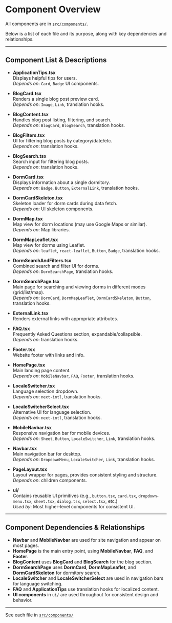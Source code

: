 # Component Overview

All components are in [`src/components/`](../src/components/).

Below is a list of each file and its purpose, along with key dependencies and relationships.

---

## Component List & Descriptions

- **ApplicationTips.tsx**  
  Displays helpful tips for users.  
  *Depends on*: `Card`, `Badge` UI components.

- **BlogCard.tsx**  
  Renders a single blog post preview card.  
  *Depends on*: `Image`, `Link`, translation hooks.

- **BlogContent.tsx**  
  Handles blog post listing, filtering, and search.  
  *Depends on*: `BlogCard`, `BlogSearch`, translation hooks.

- **BlogFilters.tsx**  
  UI for filtering blog posts by category/date/etc.  
  *Depends on*: translation hooks.

- **BlogSearch.tsx**  
  Search input for filtering blog posts.  
  *Depends on*: translation hooks.

- **DormCard.tsx**  
  Displays information about a single dormitory.  
  *Depends on*: `Badge`, `Button`, `ExternalLink`, translation hooks.

- **DormCardSkeleton.tsx**  
  Skeleton loader for dorm cards during data fetch.  
  *Depends on*: UI skeleton components.

- **DormMap.tsx**  
  Map view for dorm locations (may use Google Maps or similar).  
  *Depends on*: Map libraries.

- **DormMapLeaflet.tsx**  
  Map view for dorms using Leaflet.  
  *Depends on*: `leaflet`, `react-leaflet`, `Button`, `Badge`, translation hooks.

- **DormSearchAndFilters.tsx**  
  Combined search and filter UI for dorms.  
  *Depends on*: `DormSearchPage`, translation hooks.

- **DormSearchPage.tsx**  
  Main page for searching and viewing dorms in different modes (grid/list/map).  
  *Depends on*: `DormCard`, `DormMapLeaflet`, `DormCardSkeleton`, `Button`, translation hooks.

- **ExternalLink.tsx**  
  Renders external links with appropriate attributes.

- **FAQ.tsx**  
  Frequently Asked Questions section, expandable/collapsible.  
  *Depends on*: translation hooks.

- **Footer.tsx**  
  Website footer with links and info.

- **HomePage.tsx**  
  Main landing page content.  
  *Depends on*: `MobileNavbar`, `FAQ`, `Footer`, translation hooks.

- **LocaleSwitcher.tsx**  
  Language selection dropdown.  
  *Depends on*: `next-intl`, translation hooks.

- **LocaleSwitcherSelect.tsx**  
  Alternative UI for language selection.  
  *Depends on*: `next-intl`, translation hooks.

- **MobileNavbar.tsx**  
  Responsive navigation bar for mobile devices.  
  *Depends on*: `Sheet`, `Button`, `LocaleSwitcher`, `Link`, translation hooks.

- **Navbar.tsx**  
  Main navigation bar for desktop.  
  *Depends on*: `DropdownMenu`, `LocaleSwitcher`, `Link`, translation hooks.

- **PageLayout.tsx**  
  Layout wrapper for pages, provides consistent styling and structure.  
  *Depends on*: children components.

- **ui/**  
  Contains reusable UI primitives (e.g., `button.tsx`, `card.tsx`, `dropdown-menu.tsx`, `sheet.tsx`, `dialog.tsx`, `select.tsx`, etc.)  
  *Used by*: Most higher-level components for consistent UI.

---

## Component Dependencies & Relationships

- **Navbar** and **MobileNavbar** are used for site navigation and appear on most pages.
- **HomePage** is the main entry point, using **MobileNavbar**, **FAQ**, and **Footer**.
- **BlogContent** uses **BlogCard** and **BlogSearch** for the blog section.
- **DormSearchPage** uses **DormCard**, **DormMapLeaflet**, and **DormCardSkeleton** for dormitory search.
- **LocaleSwitcher** and **LocaleSwitcherSelect** are used in navigation bars for language switching.
- **FAQ** and **ApplicationTips** use translation hooks for localized content.
- **UI components** in `ui/` are used throughout for consistent design and behavior.

---

See each file in [`src/components/`](../src/components/)